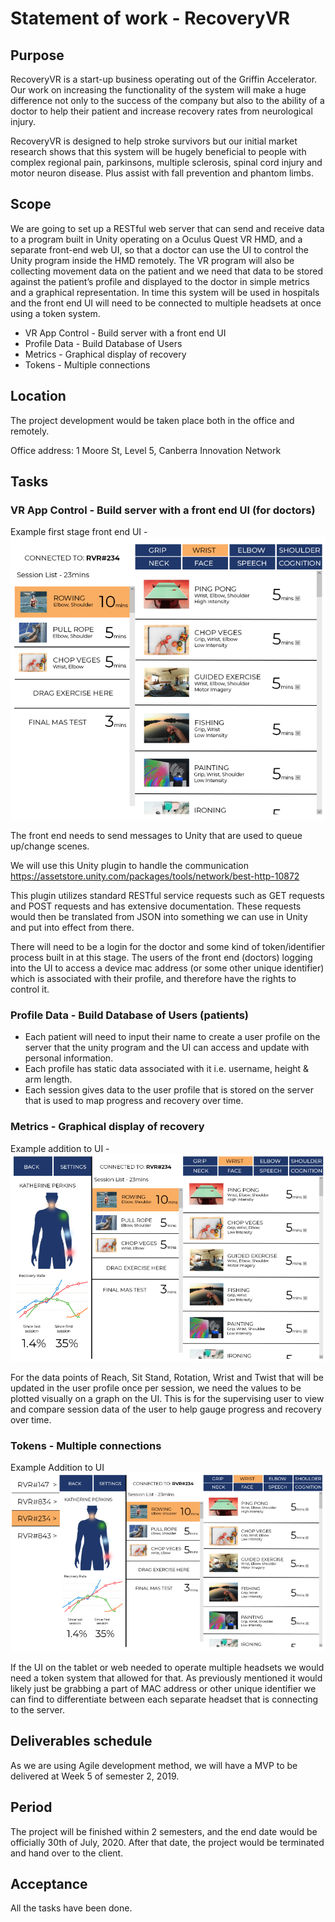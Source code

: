 # Statement of work - RecoveryVR
## Purpose
RecoveryVR is a start-up business operating out of the Griffin Accelerator. Our work on increasing the functionality of the system will make a huge difference not only to the success of the company but also to the ability of a doctor to help their patient and increase recovery rates from neurological injury. 

RecoveryVR is designed to help stroke survivors but our initial market research shows that this system will be hugely beneficial to people with complex regional pain, parkinsons, multiple sclerosis, spinal cord injury and motor neuron disease. Plus assist with fall prevention and phantom limbs. 
## Scope
We are going to set up a RESTful web server that can send and receive data to a program built in Unity operating on a Oculus Quest VR HMD, and a separate front-end web UI, so that a doctor can use the UI to control the Unity program inside the HMD remotely. The VR program will also be collecting movement data on the patient and we need that data to be stored against the patient’s profile and displayed to the doctor in simple metrics and a graphical representation. In time this system will be used in hospitals and the front end UI will need to be connected to multiple headsets at once using a token system.

- VR App Control - Build server with a front end UI
- Profile Data - Build Database of Users
- Metrics - Graphical display of recovery
- Tokens - Multiple connections
## Location
The project development would be taken place both in the office and remotely.

Office address: 1 Moore St, Level 5, Canberra Innovation Network
## Tasks
### VR App Control - Build server with a front end UI (for doctors)
Example first stage front end UI - 
![image](https://github.com/cc33qq/recoveryVR/blob/master/pic/pic1.PNG)

The front end needs to send messages to Unity that are used to queue up/change scenes.

We will use this Unity plugin to handle the communication https://assetstore.unity.com/packages/tools/network/best-http-10872

This plugin utilizes standard RESTful service requests such as GET requests and POST requests and has extensive documentation. These requests would then be translated from JSON into something we can use in Unity and put into effect from there. 

There will need to be a login for the doctor and some kind of token/identifier process built in at this stage. The users of the front end (doctors) logging into the UI to access a device mac address (or some other unique identifier) which is associated with their profile, and therefore have the rights to control it.
### Profile Data - Build Database of Users (patients)
- Each patient will need to input their name to create a user profile on the server that the unity program and the UI can access and update with personal information.
- Each profile has static data associated with it i.e. username, height & arm length.
- Each session gives data to the user profile that is stored on the server that is used to map progress and recovery over time.
### Metrics - Graphical display of recovery
Example addition to UI - 
![image](https://github.com/cc33qq/recoveryVR/blob/master/pic/pic2.PNG)

For the data points of Reach, Sit Stand, Rotation, Wrist and Twist that will be updated in the user profile once per session, we need the values to be plotted visually on a graph on the UI. This is for the supervising user to view and compare session data of the user to help gauge progress and recovery over time. 
### Tokens - Multiple connections
Example Addition to UI
![image](https://github.com/cc33qq/recoveryVR/blob/master/pic/pic3.PNG)

If the UI on the tablet or web needed to operate multiple headsets we would need a token system that allowed for that. As previously mentioned it would likely just be grabbing a part of MAC address or other unique identifier we can find to differentiate between each separate headset that is connecting to the server.
## Deliverables schedule
As we are using Agile development method, we will have a MVP to be delivered at Week 5 of semester 2, 2019.
## Period
The project will be finished within 2 semesters, and the end date would be officially 30th of July, 2020. After that date, the project would be terminated and hand over to the client.
## Acceptance
All the tasks have been done.

